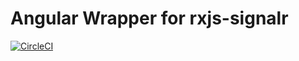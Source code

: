 # Angular Wrapper for rxjs-signalr

[![CircleCI](https://circleci.com/gh/bryceklinker/rxjs-signalr-angular.svg?style=svg)](https://circleci.com/gh/bryceklinker/rxjs-signalr-angular)
